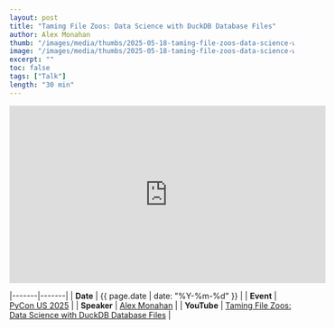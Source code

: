 ```yaml
---
layout: post
title: "Taming File Zoos: Data Science with DuckDB Database Files"
author: Alex Monahan
thumb: "/images/media/thumbs/2025-05-18-taming-file-zoos-data-science-with-duckdb-database-files.png"
image: "/images/media/thumbs/2025-05-18-taming-file-zoos-data-science-with-duckdb-database-files.png"
excerpt: ""
toc: false
tags: ["Talk"]
length: "30 min"
---
```


<div class="video-container">
<iframe width="560" height="315" src="https://www.youtube-nocookie.com/embed/Yq-hxgysWLQ?si=7nUCLymvtVwG51nc" title="YouTube video player" frameborder="0" allow="accelerometer; autoplay; clipboard-write; encrypted-media; gyroscope; picture-in-picture; web-share" referrerpolicy="strict-origin-when-cross-origin" allowfullscreen></iframe>
</div>

|-------|-------|
| **Date** | {{ page.date | date: "%Y-%m-%d" }} |
| **Event** | [PyCon US 2025](https://us.pycon.org/2025/) |
| **Speaker** | [Alex Monahan](https://github.com/Alex-Monahan) |
| **YouTube** | [Taming File Zoos: Data Science with DuckDB Database Files](https://www.youtube.com/watch?v=Yq-hxgysWLQ) |
